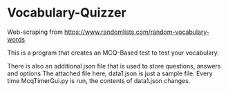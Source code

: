 # Vocabulary-Quizzer
Web-scraping from https://www.randomlists.com/random-vocabulary-words

This is a program that creates an MCQ-Based test to test your vocabulary.

There is also an additional json file that is used to store questions, answers and options 
The attached file here, data1.json is just a sample file. 
Every time McqTimerGui.py is run, the contents of data1.json changes. 

